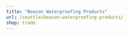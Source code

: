 ```yaml
---
title: "Beacon Waterproofing Products"
url: /seattle/beacon-waterproofing-products/
shop: trade
---
```


